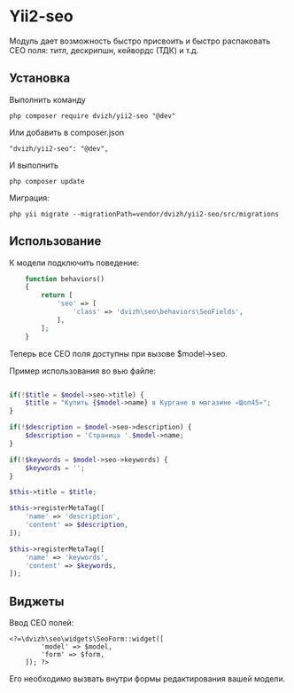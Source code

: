 Yii2-seo
==========

Модуль дает возможность быстро присвоить и быстро распаковать СЕО поля: титл, дескрипшн, кейвордс (ТДК) и т.д.

Установка
---------------------------------

Выполнить команду

```
php composer require dvizh/yii2-seo "@dev"
```

Или добавить в composer.json

```
"dvizh/yii2-seo": "@dev",
```

И выполнить

```
php composer update
```

Миграция:

```
php yii migrate --migrationPath=vendor/dvizh/yii2-seo/src/migrations
```

Использование
---------------------------------

К модели подключить поведение:

```php
    function behaviors()
    {
        return [
            'seo' => [
                'class' => 'dvizh\seo\behaviors\SeoFields',
            ],
        ];
    }
```

Теперь все СЕО поля доступны при вызове $model->seo.

Пример использования во вью файле:

```php

if(!$title = $model->seo->title) {
    $title = "Купить {$model->name} в Кургане в магазине «Шоп45»";
}

if(!$description = $model->seo->description) {
    $description = 'Страница '.$model->name;
}

if(!$keywords = $model->seo->keywords) {
    $keywords = '';
}

$this->title = $title;

$this->registerMetaTag([
    'name' => 'description',
    'content' => $description,
]);

$this->registerMetaTag([
    'name' => 'keywords',
    'content' => $keywords,
]);

```

Виджеты
---------------------------------

Ввод СЕО полей:
```
<?=\dvizh\seo\widgets\SeoForm::widget([
        'model' => $model, 
        'form' => $form, 
    ]); ?>
```
Его необходимо вызвать внутри формы редактирования вашей модели.
